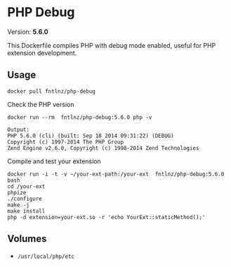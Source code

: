 # PHP Debug
Version: **5.6.0**

This Dockerfile compiles PHP with debug mode enabled, useful for PHP extension development.


## Usage

```
docker pull fntlnz/php-debug
```

Check the PHP version

```
docker run --rm  fntlnz/php-debug:5.6.0 php -v

Output:
PHP 5.6.0 (cli) (built: Sep 18 2014 09:31:22) (DEBUG)
Copyright (c) 1997-2014 The PHP Group
Zend Engine v2.6.0, Copyright (c) 1998-2014 Zend Technologies
```


Compile and test your extension

```
docker run -i -t -v ~/your-ext-path:/your-ext  fntlnz/php-debug:5.6.0 bash
cd /your-ext
phpize
./configure
make -j
make install
php -d extension=your-ext.so -r 'echo YourExt::staticMethod();'
```

## Volumes
- `/usr/local/php/etc`